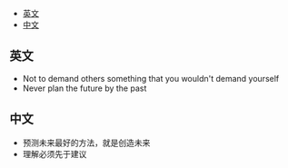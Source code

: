 
- [英文](#英文)
- [中文](#中文)


## 英文
- Not to demand others something that you wouldn't demand yourself
- Never plan the future by the past


## 中文
- 预测未来最好的方法，就是创造未来
- 理解必须先于建议
